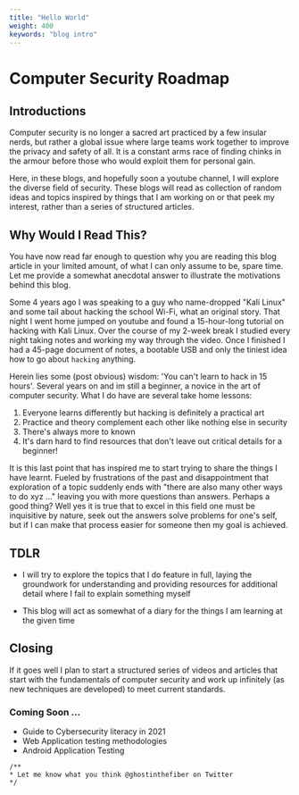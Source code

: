 ```yaml
---
title: "Hello World"
weight: 400
keywords: "blog intro"
---
```


# Computer Security Roadmap

## Introductions

Computer security is no longer a sacred art practiced by a few insular nerds, but rather a global issue
where large teams work together to improve the privacy and safety of all. It is a constant arms race of finding
chinks in the armour before those who would exploit them for personal gain. 

Here, in these blogs, and hopefully soon a youtube channel, I will explore the diverse field of security. These blogs
will read as collection of random ideas and topics inspired by things that I am working on or that peek my interest, 
rather than a series of structured articles.

## Why Would I Read This?

You have now read far enough to question why you are reading this blog article in your limited amount, of what I can only 
assume to be, spare time. Let me provide a somewhat anecdotal answer to illustrate the motivations behind this blog.

Some 4 years ago I was speaking to a guy who name-dropped "Kali Linux" and some tail about hacking the school Wi-Fi, what
an original story. That night I went home jumped on youtube and found a 15-hour-long tutorial on hacking with Kali Linux.
Over the course of my 2-week break I studied every night taking notes and working my way through the video. Once I finished 
I had a 45-page document of notes, a bootable USB and only the tiniest idea how to go about `hacking` anything.

Herein lies some (post obvious) wisdom: 'You can't learn to hack in 15 hours'. Several years on and im still a beginner,
 a novice in the art of computer security. What I do have are several take home lessons:

1. Everyone learns differently but hacking is definitely a practical art
2. Practice and theory complement each other like nothing else in security
3. There's always more to known
4. It's darn hard to find resources that don't leave out critical details for 
a beginner!
   
It is this last point that has inspired me to start trying to share the things I have learnt. Fueled by frustrations of 
the past and disappointment that exploration of a topic suddenly ends with "there are also many other ways to do xyz ..." 
leaving you with more questions than answers. Perhaps a good thing? Well yes it is true that to excel in this field one 
must be inquisitive by nature, seek out the answers solve problems for one's self, but if I can make that process easier
for someone then my goal is achieved. 

## TDLR

+ I will try to explore the topics that I do feature in full, laying the groundwork for understanding
and providing resources for additional detail where I fail to explain something myself

+ This blog will act as somewhat of a diary for the things I am learning at the given time


## Closing

If it goes well I plan to start a structured series of videos and articles that start with the fundamentals of
computer security and work up infinitely (as new techniques are developed) to meet current standards.

### Coming Soon ...

+ Guide to Cybersecurity literacy in 2021
+ Web Application testing methodologies
+ Android Application Testing

```
/**
* Let me know what you think @ghostinthefiber on Twitter
*/
```